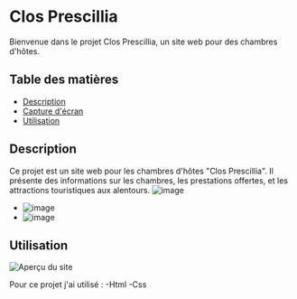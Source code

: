 # Clos Prescillia

Bienvenue dans le projet Clos Prescillia, un site web pour des chambres d'hôtes.

## Table des matières
- [Description](#description)
- [Capture d'écran](#capture-décran)
- [Utilisation](#utilisation)


## Description


Ce projet est un site web pour les chambres d'hôtes "Clos Prescillia". Il présente des informations sur les chambres, les prestations offertes, et les attractions touristiques aux alentours.
  ![image](https://github.com/Pressy444/maisondhotes/assets/145189170/41e1f8a6-7df9-48cc-a2c9-599f895c6a55)
- ![image](https://github.com/Pressy444/maisondhotes/assets/145189170/786f50b7-2658-4c87-9d10-ab0e819eab71)
- ![image](https://github.com/Pressy444/maisondhotes/assets/145189170/1c2164ce-d756-4bfb-a427-fa687c555d38)

## Utilisation
![Aperçu du site](./images/screenshot.png)

Pour ce projet j'ai utilisé :
-Html
-Css





